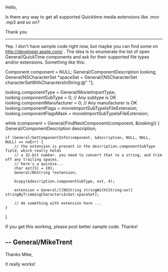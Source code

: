 

Hello,

Is there any way to get all supported Quicktime media extensions like .mov .mp3 and so on?

Thank you

----

Yep. I don't have sample code right now, but maybe you can find some on http://developer.apple.com/ . The idea is to enumerate the list of open General/QuickTime components and ask for their supported file types and/or extensions. Something like this:

    
Component component = NULL;
General/ComponentDescription looking;
General/NSCharacterSet *spaceSet = General/[NSCharacterSet characterSetWithCharactersInString:@" "];

looking.componentType = General/MovieImportType;
looking.componentSubType = 0; // Any subtype is OK
looking.componentManufacturer = 0; // Any manufacturer is OK
looking.componentFlags = movieImportSubTypeIsFileExtension;
looking.componentFlagsMask = movieImportSubTypeIsFileExtension;

while (component = General/FindNextComponent(component, &looking)) {
    General/ComponentDescription description;
    
    if (General/GetComponentInfo(component, &description, NULL, NULL, NULL) == noErr) {
        // the extension is present in the description.componentSubType field, which really holds
        // a 32-bit number. you need to convert that to a string, and trim off any trailing spaces.
        // here's a quickie...
        char ext[5] = {0};
        General/NSString *extension;

        bcopy(&description.componentSubType, ext, 4);

        extension = General/[[NSString stringWithCString:ext] stringByTrimmingCharactersInSet:spaceSet];

        // do something with extension here ...    
    }
}


If you get this working, please post better sample code. Thanks!

-- General/MikeTrent
----

Thanks Mike,

It really works!